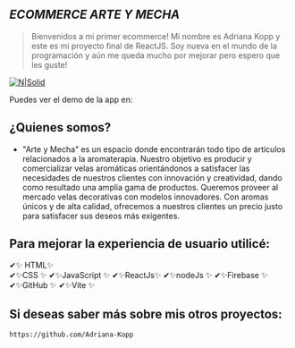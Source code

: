 ## _ECOMMERCE ARTE Y MECHA_

> Bienvenidos a mi primer ecommerce! Mi nombre es Adriana Kopp y este es mi proyecto final de ReactJS. Soy nueva en el mundo de la programación y aún me queda mucho por mejorar pero espero que les guste!

[![N|Solid](https://www.datocms-assets.com/45470/1631110818-logo-react-js.png)](https://nodesource.com/products/nsolid)

Puedes ver el demo de la app en:

## ¿Quienes somos?

- "Arte y Mecha" es un espacio donde encontrarán todo tipo de artículos relacionados a la aromaterapia. Nuestro objetivo es producir y comercializar velas aromáticas orientándonos a satisfacer las necesidades de nuestros clientes con innovación y creatividad, dando como resultado una amplia gama de productos. Queremos proveer al mercado velas decorativas con modelos innovadores. Con aromas únicos y de alta calidad, ofrecemos a nuestros clientes un precio justo para satisfacer sus deseos más exigentes.

## Para mejorar la experiencia de usuario utilicé:

✔✨ HTML✨  
✔✨CSS ✨
✔✨JavaScript ✨
✔✨ReactJs✨
✔✨nodeJs ✨
✔✨Firebase ✨
✔✨GitHub ✨
✔✨Vite ✨

## Si deseas saber más sobre mis otros proyectos:

`https://github.com/Adriana-Kopp`
